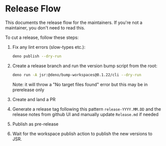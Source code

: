 # Release Flow

This documents the release flow for the maintainers. If you're not a maintainer,
you don't need to read this.

To cut a release, follow these steps:

1. Fix any lint errors (slow-types etc.):
   ```sh
   deno publish --dry-run
   ```

2. Create a release branch and run the version bump script from the root:
   ```sh
   deno run -A jsr:@deno/bump-workspaces@0.1.22/cli --dry-run
   ```
   Note: it will throw a "No target files found" error but this may be in
   prerelease only

3. Create and land a PR

4. Generate a release tag following this pattern `release-YYYY.MM.DD` and the
   release notes from github UI and manually update `Release.md` if needed

5. Publish as pre-release

6. Wait for the workspace publish action to publish the new versions to JSR.
